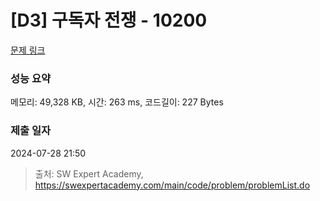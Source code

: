 # [D3] 구독자 전쟁 - 10200 

[문제 링크](https://swexpertacademy.com/main/code/problem/problemDetail.do?contestProbId=AXMCXV_qVgkDFAWv) 

### 성능 요약

메모리: 49,328 KB, 시간: 263 ms, 코드길이: 227 Bytes

### 제출 일자

2024-07-28 21:50



> 출처: SW Expert Academy, https://swexpertacademy.com/main/code/problem/problemList.do